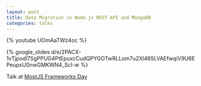 ```yaml
---
layout: post
title: Data Migration in Node.js REST API and MongoDB
categories: talks
---
```


{% youtube UOmAaTWz4oc %}

{% google_slides d/e/2PACX-1vTjpodl7SgPPUG4PtEpuxcCudQPYGOTwRLLom7u2Xl465LVAEfwqiV9U6EPeupxU0nwGMKWN4_Scl-w %}

Talk at [MostJS Frameworks Day](http://frameworksdays.com/event/most-js-fwdays-2016/review/data-migration-in-nodejs)